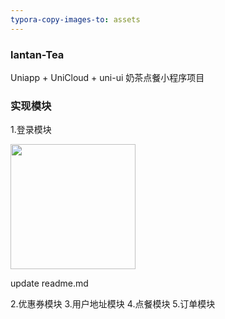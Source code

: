 ```yaml
---
typora-copy-images-to: assets
---
```


### lantan-Tea

Uniapp + UniCloud + uni-ui 奶茶点餐小程序项目

### 实现模块

1.登录模块

<image src="assets/1.png" style="width:200px;height:auto" ></image>

update readme.md

2.优惠券模块
3.用户地址模块
4.点餐模块
5.订单模块